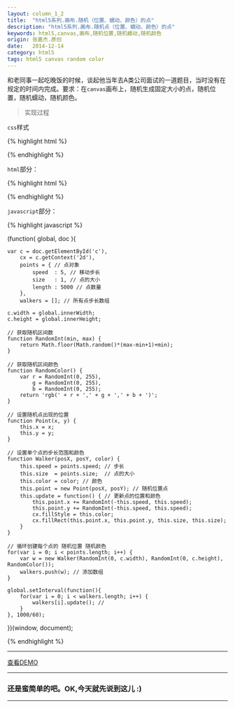 ```yaml
---
layout: column_1_2
title:  "html5系列.画布.随机（位置、蠕动、颜色）的点"
description: "html5系列.画布.随机点（位置、蠕动、颜色）的点"
keywords: html5,canvas,画布,随机位置,随机蠕动,随机颜色
origin: 张嘉杰.原创
date:   2014-12-14
category: html5
tags: html5 canvas random color
---
```

和老同事一起吃晚饭的时候，谈起他当年去A类公司面试的一道题目，当时没有在规定的时间内完成。要求：在`canvas`画布上，随机生成固定大小的点，随机位置，随机蠕动，随机颜色。
<!--more-->

> 实现过程

`css`样式

{% highlight html %}

<style type="text/css">
  canvas { position:absolute; top:0px; left:0px; background-color:black; }
</style>

{% endhighlight %}

`html`部分：

{% highlight html %}

<canvas id="c" width="auto" height="auto"></canvas>

{% endhighlight %}

`javascript`部分：

{% highlight javascript %}

(function( global, doc ){

    var c = doc.getElementById('c'),
        cx = c.getContext('2d'),
        points = { // 点对象
            speed  : 5, // 移动步长
            size   : 1, // 点的大小
            length : 5000 // 点数量
        },
        walkers = []; // 所有点步长数组

    c.width = global.innerWidth;
    c.height = global.innerHeight;

    // 获取随机区间数
    function RandomInt(min, max) {
        return Math.floor(Math.random()*(max-min+1)+min);
    }

    // 获取随机区间颜色
    function RandomColor() {
        var r = RandomInt(0, 255),
            g = RandomInt(0, 255),
            b = RandomInt(0, 255);
        return 'rgb(' + r + ',' + g + ',' + b + ')';
    }

    // 设置随机点出现的位置
    function Point(x, y) {
        this.x = x;
        this.y = y;
    }

    // 设置单个点的步长范围和颜色
    function Walker(posX, posY, color) {
        this.speed = points.speed; // 步长
        this.size  = points.size;  // 点的大小
        this.color = color; // 颜色
        this.point = new Point(posX, posY); // 随机位置点
        this.update = function() { // 更新点的位置和颜色
            this.point.x += RandomInt(-this.speed, this.speed);
            this.point.y += RandomInt(-this.speed, this.speed);
            cx.fillStyle = this.color;
            cx.fillRect(this.point.x, this.point.y, this.size, this.size);
        }
    }

    // 循环创建每个点的 随机位置 随机颜色
    for(var i = 0; i < points.length; i++) {
        var w = new Walker(RandomInt(0, c.width), RandomInt(0, c.height), RandomColor());
        walkers.push(w); // 添加数组
    }

    global.setInterval(function(){
        for(var i = 0; i < walkers.length; i++) {
            walkers[i].update(); //
        }
    }, 1000/60);

})(window, document);

{% endhighlight %}

-----------------------

<a class="button" href="/resources/demo{{ page.url}}.html" target="_blank">查看DEMO</a>

-----------------------

### 还是蛮简单的吧。OK,今天就先说到这儿 :)

-----------------------
